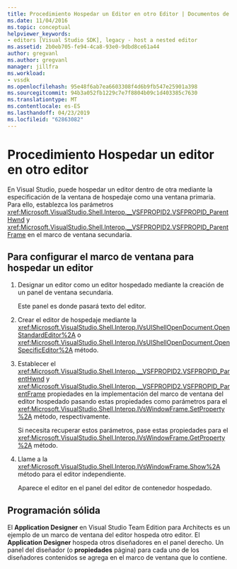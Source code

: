 ```yaml
---
title: Procedimiento Hospedar un Editor en otro Editor | Documentos de Microsoft
ms.date: 11/04/2016
ms.topic: conceptual
helpviewer_keywords:
- editors [Visual Studio SDK], legacy - host a nested editor
ms.assetid: 2b0eb705-fe94-4ca8-93e0-9dbd8ce61a44
author: gregvanl
ms.author: gregvanl
manager: jillfra
ms.workload:
- vssdk
ms.openlocfilehash: 95e48f6ab7ea6603308f4d6b9fb547e25901a398
ms.sourcegitcommit: 94b3a052fb1229c7e7f8804b09c1d403385c7630
ms.translationtype: MT
ms.contentlocale: es-ES
ms.lasthandoff: 04/23/2019
ms.locfileid: "62863082"
---
```

# <a name="how-to-host-an-editor-in-another-editor"></a>Procedimiento Hospedar un editor en otro editor

En Visual Studio, puede hospedar un editor dentro de otra mediante la especificación de la ventana de hospedaje como una ventana primaria. Para ello, establezca los parámetros <xref:Microsoft.VisualStudio.Shell.Interop.__VSFPROPID2.VSFPROPID_ParentHwnd> y <xref:Microsoft.VisualStudio.Shell.Interop.__VSFPROPID2.VSFPROPID_ParentFrame> en el marco de ventana secundaria.

## <a name="to-set-up-the-window-frame-to-host-an-editor"></a>Para configurar el marco de ventana para hospedar un editor

1. Designar un editor como un editor hospedado mediante la creación de un panel de ventana secundaria.

     Este panel es donde pasará texto del editor.

2. Crear el editor de hospedaje mediante la <xref:Microsoft.VisualStudio.Shell.Interop.IVsUIShellOpenDocument.OpenStandardEditor%2A> o <xref:Microsoft.VisualStudio.Shell.Interop.IVsUIShellOpenDocument.OpenSpecificEditor%2A> método.

3. Establecer el <xref:Microsoft.VisualStudio.Shell.Interop.__VSFPROPID2.VSFPROPID_ParentHwnd> y <xref:Microsoft.VisualStudio.Shell.Interop.__VSFPROPID2.VSFPROPID_ParentFrame> propiedades en la implementación del marco de ventana del editor hospedado pasando estas propiedades como parámetros para el <xref:Microsoft.VisualStudio.Shell.Interop.IVsWindowFrame.SetProperty%2A> método, respectivamente.

     Si necesita recuperar estos parámetros, pase estas propiedades para el <xref:Microsoft.VisualStudio.Shell.Interop.IVsWindowFrame.GetProperty%2A> método.

4. Llame a la <xref:Microsoft.VisualStudio.Shell.Interop.IVsWindowFrame.Show%2A> método para el editor independiente.

     Aparece el editor en el panel del editor de contenedor hospedado.

## <a name="robust-programming"></a>Programación sólida

El **Application Designer** en Visual Studio Team Edition para Architects es un ejemplo de un marco de ventana del editor hospeda otro editor. El **Application Designer** hospeda otros diseñadores en el panel derecho. Un panel del diseñador (o **propiedades** página) para cada uno de los diseñadores contenidos se agrega en el marco de ventana que lo contiene.